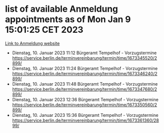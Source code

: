# list of available Anmeldung appointments as of Mon Jan  9 15:01:25 CET 2023
[Link to Anmeldung website](https://service.berlin.de/terminvereinbarung/termin/tag.php?termin=0&anliegen[]=120686&dienstleisterlist=122210,122217,327316,122219,327312,122227,327314,122231,327346,122243,327348,122252,329742,122260,329745,122262,329748,122254,329751,122271,327278,122273,327274,122277,327276,330436,122280,327294,122282,327290,122284,327292,327539,122291,327270,122285,327266,122286,327264,122296,327268,150230,329760,122301,327282,122297,327286,122294,327284,122312,329763,122314,329775,122304,327330,122311,327334,122309,327332,122281,327352,122279,329772,122276,327324,122274,327326,122267,329766,122246,327318,122251,327320,122257,327322,122208,327298,122226,327300,121362,121364&herkunft=http%3A%2F%2Fservice.berlin.de%2Fdienstleistung%2F120686%2F)
- Dienstag, 10. Januar 2023 11:12 Bürgeramt Tempelhof - Vorzugstermine https://service.berlin.de/terminvereinbarung/termin/time/1673345520/2899/
- Dienstag, 10. Januar 2023 11:24 Bürgeramt Tempelhof - Vorzugstermine https://service.berlin.de/terminvereinbarung/termin/time/1673346240/2899/
- Dienstag, 10. Januar 2023 11:48 Bürgeramt Tempelhof - Vorzugstermine https://service.berlin.de/terminvereinbarung/termin/time/1673347680/2899/
- Dienstag, 10. Januar 2023 12:36 Bürgeramt Tempelhof - Vorzugstermine https://service.berlin.de/terminvereinbarung/termin/time/1673350560/2899/
- Dienstag, 10. Januar 2023 15:36 Bürgeramt Tempelhof - Vorzugstermine https://service.berlin.de/terminvereinbarung/termin/time/1673361360/2899/
